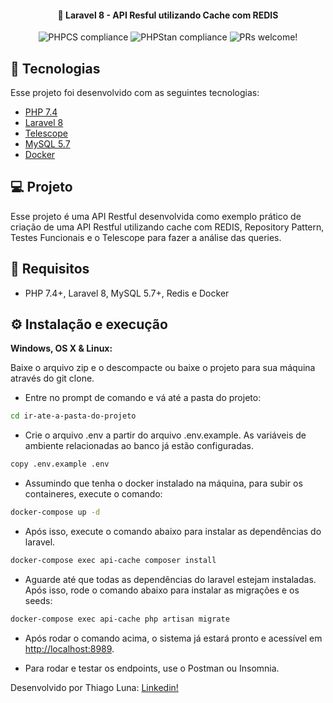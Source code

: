 <h4 align="center">
  🚀 Laravel 8 - API Resful utilizando Cache com REDIS
</h4>

<p align="center">
 <img alt="PHPCS compliance" src="https://img.shields.io/static/v1?label=PHPCS&message=compliance&color=3fb950&labelColor=333333">
 <img alt="PHPStan compliance" src="https://img.shields.io/static/v1?label=PHPStan&message=compliance&color=3fb950&labelColor=333333">
 <img alt="PRs welcome!" src="https://img.shields.io/static/v1?label=PRs&message=welcome&color=7159c1&labelColor=000000"  />
</p>

## :rocket: Tecnologias

Esse projeto foi desenvolvido com as seguintes tecnologias:

- [PHP 7.4](https://php.net)
- [Laravel 8](https://laravel.com)
- [Telescope](https://github.com/laravel/telescope)
- [MySQL 5.7](https://mysql.com)
- [Docker](https://docker.com)


## 💻 Projeto

Esse projeto é uma API Restful desenvolvida como exemplo prático de criação de uma API Restful utilizando cache com REDIS, Repository Pattern, Testes Funcionais e o Telescope para fazer a análise das queries.

## 📄 Requisitos

* PHP 7.4+, Laravel 8, MySQL 5.7+, Redis e Docker


## ⚙️ Instalação e execução

**Windows, OS X & Linux:**

Baixe o arquivo zip e o descompacte ou baixe o projeto para sua máquina através do git clone.


- Entre no prompt de comando e vá até a pasta do projeto:

```sh
cd ir-ate-a-pasta-do-projeto
```

- Crie o arquivo .env a partir do arquivo .env.example. As variáveis de ambiente relacionadas ao banco já estão configuradas.

```sh
copy .env.example .env
```

- Assumindo que tenha o docker instalado na máquina, para subir os containeres, execute o comando:

```sh
docker-compose up -d
```

- Após isso, execute o comando abaixo para instalar as dependências do laravel.

```sh
docker-compose exec api-cache composer install
```
- Aguarde até que todas as dependências do laravel estejam instaladas. Após isso, rode o comando abaixo para instalar as migrações e os seeds:

```sh
docker-compose exec api-cache php artisan migrate
``` 

- Após rodar o comando acima, o sistema já estará pronto e acessível em [http://localhost:8989](http://localhost:8989).  

- Para rodar e testar os endpoints, use o Postman ou Insomnia.

Desenvolvido por Thiago Luna: [Linkedin!](https://www.linkedin.com/in/thiago-luna/)
